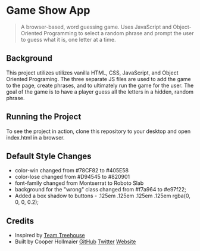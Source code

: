 # Game Show App
> A browser-based, word guessing game. Uses JavaScript and Object-Oriented Programming to select a random phrase and prompt the user to guess what it is, one letter at a time.

## Background
This project utilizes utilizes vanilla HTML, CSS, JavaScript, and Object Oriented Programing. The three separate JS files are used to add the game to the page, create phrases, and to ultimately run the game for the user. The goal of the game is to have a player guess all the letters in a hidden, random phrase.
  
## Running the Project
To see the project in action, clone this repository to your desktop and open index.html in a browser. 

## Default Style Changes
- color-win changed from  #78CF82 to #405E58
- color-lose changed from  #D94545 to #820901
- font-family changed from Montserrat to Roboto Slab
- background for the "wrong" class changed from  #f7a964 to #e97f22;
- Added a box shadow to buttons - .125em .125em .125em .125em rgba(0, 0, 0, 0.2);

## Credits

- Inspired by [Team Treehouse](https://teamtreehouse.com/)
- Built by Cooper Hollmaier 
[GitHub](https://github.com/chollma) 
[Twitter](https://twitter.com/cooperhollmaier) 
[Website](https://cooperhollmaier.com)


